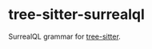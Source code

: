 # tree-sitter-surrealql

SurrealQL grammar for [tree-sitter](https://github.com/tree-sitter/tree-sitter).
